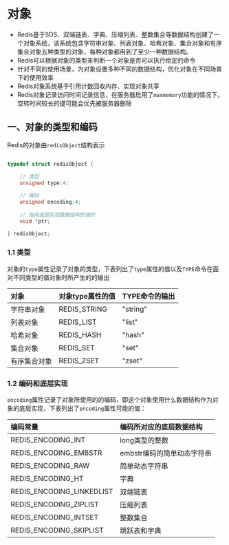 # 对象

- Redis基于SDS、双端链表、字典、压缩列表、整数集合等数据结构创建了一个对象系统，该系统包含字符串对象、列表对象、哈希对象、集合对象和有序集合对象五种类型的对象，每种对象都用到了至少一种数据结构。
- Redis可以根据对象的类型来判断一个对象是否可以执行给定的命令
- 针对不同的使用场景，为对象设置多种不同的数据结构，优化对象在不同场景下的使用效率
- Redis对象系统基于引用计数回收内存、实现对象共享
- Redis对象记录访问时间记录信息，在服务器启用了`maxmemory`功能的情况下，空转时间较长的键可能会优先被服务器删除

## 一、对象的类型和编码

Redis的对象由`redisObject`结构表示

```C

typedef struct redisObject {

    // 类型
    unsigned type:4;
    
    // 编码
    unsigned encoding:4;
    
    // 指向底层实现数据结构的指针
    void *ptr;

} redisObject;

```

### 1.1 类型

对象的`type`属性记录了对象的类型，下表列出了`type`属性的值以及`TYPE`命令在面对不同类型的值对象时所产生的的输出

| 对象 | 对象type属性的值 | TYPE命令的输出 |
| :--- | :--- | :--- |
| 字符串对象 | REDIS_STRING | "string" |
| 列表对象 | REDIS_LIST | "list" |
| 哈希对象 | REDIS_HASH | "hash" |
| 集合对象 | REDIS_SET | "set" |
| 有序集合对象 | REDIS_ZSET | "zset" |

### 1.2 编码和底层实现

`encoding`属性记录了对象所使用的的编码，即这个对象使用什么数据结构作为对象的底层实现，下表列出了`encoding`属性可能的值：

| 编码常量 | 编码所对应的底层数据结构 |
| :--- | :--- |
| REDIS_ENCODING_INT | long类型的整数 |
| REDIS_ENCODING_EMBSTR | embstr编码的简单动态字符串 |
| REDIS_ENCODING_RAW | 简单动态字符串 |
| REDIS_ENCODING_HT | 字典 |
| REDIS_ENCODING_LINKEDLIST | 双端链表 |
| REDIS_ENCODING_ZIPLIST | 压缩列表 |
| REDIS_ENCODING_INTSET | 整数集合 |
| REDIS_ENCODING_SKIPLIST | 跳跃表和字典 |






